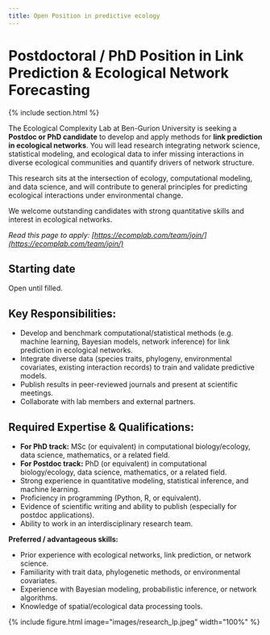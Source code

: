 ```yaml
---
title: Open Position in predictive ecology
---
```


# Postdoctoral / PhD Position in Link Prediction & Ecological Network Forecasting

{% include section.html %}

The Ecological Complexity Lab at Ben-Gurion University is seeking a **Postdoc or PhD candidate** to develop and apply methods for **link prediction in ecological networks**. You will lead research integrating network science, statistical modeling, and ecological data to infer missing interactions in diverse ecological communities and quantify drivers of network structure.

This research sits at the intersection of ecology, computational modeling, and data science, and will contribute to general principles for predicting ecological interactions under environmental change.

We welcome outstanding candidates with strong quantitative skills and interest in ecological networks.

*Read this page to apply: [https://ecomplab.com/team/join/](https://ecomplab.com/team/join/)*

## Starting date

Open until filled.

## Key Responsibilities:

- Develop and benchmark computational/statistical methods (e.g. machine learning, Bayesian models, network inference) for link prediction in ecological networks.
- Integrate diverse data (species traits, phylogeny, environmental covariates, existing interaction records) to train and validate predictive models.
- Publish results in peer-reviewed journals and present at scientific meetings.
- Collaborate with lab members and external partners.

## Required Expertise & Qualifications:

- **For PhD track:** MSc (or equivalent) in computational biology/ecology, data science, mathematics, or a related field.
- **For Postdoc track:** PhD (or equivalent) in computational biology/ecology, data science, mathematics, or a related field.
- Strong experience in quantitative modeling, statistical inference, and machine learning.
- Proficiency in programming (Python, R, or equivalent).
- Evidence of scientific writing and ability to publish (especially for postdoc applications).
- Ability to work in an interdisciplinary research team.

**Preferred / advantageous skills:**

- Prior experience with ecological networks, link prediction, or network science.
- Familiarity with trait data, phylogenetic methods, or environmental covariates.
- Experience with Bayesian modeling, probabilistic inference, or network algorithms.
- Knowledge of spatial/ecological data processing tools.

{%
  include figure.html
  image="images/research_lp.jpeg"
  width="100%"
%}

